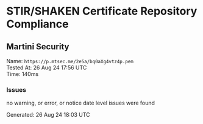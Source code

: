 # STIR/SHAKEN Certificate Repository Compliance

## Martini Security

Name: `https://p.mtsec.me/2e5a/bq0aXg4vtz4p.pem`\
Tested At: 26 Aug 24 17:56 UTC\
Time: 140ms

### Issues

no warning, or error, or notice date level issues were found

Generated: 26 Aug 24 18:03 UTC